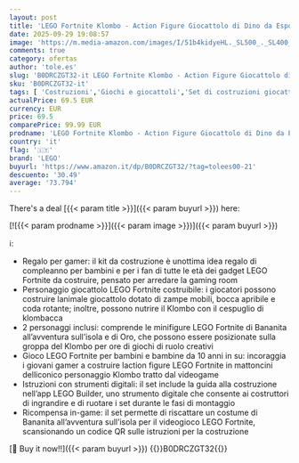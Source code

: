 ```yaml
---
layout: post
title: 'LEGO Fortnite Klombo - Action Figure Giocattolo di Dino da Esposizione - Include le Minifigure di Bananita  Oro e Accessori - Regalo per Gamer  Bambini  Bambine e Fan del Videogioco da 10 Anni - 77077'
date: 2025-09-29 19:08:57
image: 'https://m.media-amazon.com/images/I/51b4kidyeHL._SL500_._SL400_.jpg'
comments: true
category: ofertas
author: 'tole.es'
slug: 'B0DRCZGT32-it LEGO Fortnite Klombo - Action Figure Giocattolo di Dino da...'
sku: 'B0DRCZGT32-it'
tags: [ 'Costruzioni','Giochi e giocattoli','Set di costruzioni giocattolo','lego','🇮🇹', ]
actualPrice: 69.5 EUR
currency: EUR
price: 69.5
comparePrice: 99.99 EUR
prodname: 'LEGO Fortnite Klombo - Action Figure Giocattolo di Dino da Esposizione - Include le Minifigure di Bananita  Oro e Accessori - Regalo per Gamer  Bambini  Bambine e Fan del Videogioco da 10 Anni - 77077'
country: 'it'
flag: '🇮🇹'
brand: 'LEGO'
buyurl: 'https://www.amazon.it/dp/B0DRCZGT32/?tag=tolees00-21'
descuento: '30.49'
average: '73.794'
---
```


There's a deal [{{< param title >}}]({{< param buyurl >}})  here:

[![{{< param prodname >}}]({{< param image >}})]({{< param buyurl >}})

ℹ️:

- Regalo per gamer: il kit da costruzione è unottima idea regalo di compleanno per bambini e per i fan di tutte le età dei gadget LEGO Fortnite da costruire, pensato per arredare la gaming room
- Personaggio giocattolo LEGO Fortnite costruibile: i giocatori possono costruire lanimale giocattolo dotato di zampe mobili, bocca apribile e coda rotante; inoltre, possono nutrire il Klombo con il cespuglio di klombacca
- 2 personaggi inclusi: comprende le minifigure LEGO Fortnite di Bananita all’avventura sull’isola e di Oro, che possono essere posizionate sulla groppa del Klombo per ore di giochi di ruolo creativi
- Gioco LEGO Fortnite per bambini e bambine da 10 anni in su: incoraggia i giovani gamer a costruire laction figure LEGO Fortnite in mattoncini delliconico personaggio Klombo tratto dal videogame
- Istruzioni con strumenti digitali: il set include la guida alla costruzione nell’app LEGO Builder, uno strumento digitale che consente ai costruttori di ingrandire e di ruotare i set durante le fasi di montaggio
- Ricompensa in-game: il set permette di riscattare un costume di Bananita all’avventura sull’isola per il videogioco LEGO Fortnite, scansionando un codice QR sulle istruzioni per la costruzione

[🛒 Buy it now!!]({{< param buyurl >}})
{{<world>}}B0DRCZGT32{{</world>}}
